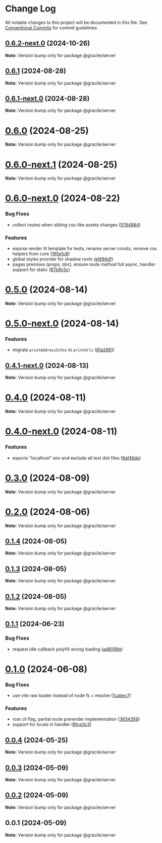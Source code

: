 # Change Log

All notable changes to this project will be documented in this file.
See [Conventional Commits](https://conventionalcommits.org) for commit guidelines.

## [0.6.2-next.0](https://github.com/gracile-web/gracile/compare/@gracile/server@0.6.1...@gracile/server@0.6.2-next.0) (2024-10-26)

**Note:** Version bump only for package @gracile/server

## [0.6.1](https://github.com/gracile-web/gracile/compare/@gracile/server@0.6.1-next.0...@gracile/server@0.6.1) (2024-08-28)

**Note:** Version bump only for package @gracile/server

## [0.6.1-next.0](https://github.com/gracile-web/gracile/compare/@gracile/server@0.6.0...@gracile/server@0.6.1-next.0) (2024-08-28)

**Note:** Version bump only for package @gracile/server

# [0.6.0](https://github.com/gracile-web/gracile/compare/@gracile/server@0.6.0-next.1...@gracile/server@0.6.0) (2024-08-25)

**Note:** Version bump only for package @gracile/server

# [0.6.0-next.1](https://github.com/gracile-web/gracile/compare/@gracile/server@0.6.0-next.0...@gracile/server@0.6.0-next.1) (2024-08-25)

**Note:** Version bump only for package @gracile/server

# [0.6.0-next.0](https://github.com/gracile-web/gracile/compare/@gracile/server@0.5.0...@gracile/server@0.6.0-next.0) (2024-08-22)

### Bug Fixes

* collect routes when sibling css-like assets changes ([5784884](https://github.com/gracile-web/gracile/commit/57848841b5992168ae481e4e6e3e7cf244e1a6f5))

### Features

* expose render lit template for tests, rename server consts, remove css helpers from core ([195e1c8](https://github.com/gracile-web/gracile/commit/195e1c86f05b182706e2970b6ade021668ec1d17))
* global styles provider for shadow roots ([ef494df](https://github.com/gracile-web/gracile/commit/ef494df2b9351adebc470de585e8ccc594d8d579))
* pages premises (props, doc), ensure route method full async, handler support for static ([87b9c5c](https://github.com/gracile-web/gracile/commit/87b9c5c962cdc075b4bf849fa26e3031ee22d1ac))

# [0.5.0](https://github.com/gracile-web/gracile/compare/@gracile/server@0.5.0-next.0...@gracile/server@0.5.0) (2024-08-14)

**Note:** Version bump only for package @gracile/server

# [0.5.0-next.0](https://github.com/gracile-web/gracile/compare/@gracile/server@0.4.1-next.0...@gracile/server@0.5.0-next.0) (2024-08-14)

### Features

* migrate `printAddressInfos` to `printUrls` ([81a2681](https://github.com/gracile-web/gracile/commit/81a26811fcc0c87b034788fa43ebb21e81987547))

## [0.4.1-next.0](https://github.com/gracile-web/gracile/compare/@gracile/server@0.4.0...@gracile/server@0.4.1-next.0) (2024-08-13)

**Note:** Version bump only for package @gracile/server

# [0.4.0](https://github.com/gracile-web/gracile/compare/@gracile/server@0.4.0-next.0...@gracile/server@0.4.0) (2024-08-11)

**Note:** Version bump only for package @gracile/server

# [0.4.0-next.0](https://github.com/gracile-web/gracile/compare/@gracile/server@0.3.0...@gracile/server@0.4.0-next.0) (2024-08-11)

### Features

* exports "localhost" env and exclude all test dist files ([9af46de](https://github.com/gracile-web/gracile/commit/9af46de74c613d5a21f4b816f1b0b250b37aaee0))

# [0.3.0](https://github.com/gracile-web/gracile/compare/@gracile/server@0.3.0-next.0...@gracile/server@0.3.0) (2024-08-09)

**Note:** Version bump only for package @gracile/server

# [0.2.0](https://github.com/gracile-web/gracile/compare/@gracile/server@0.2.0-next.0...@gracile/server@0.2.0) (2024-08-06)

**Note:** Version bump only for package @gracile/server

## [0.1.4](https://github.com/gracile-web/gracile/compare/@gracile/server@0.1.4-next.0...@gracile/server@0.1.4) (2024-08-05)

**Note:** Version bump only for package @gracile/server

## [0.1.3](https://github.com/gracile-web/gracile/compare/@gracile/server@0.1.2-next.5...@gracile/server@0.1.3) (2024-08-05)

**Note:** Version bump only for package @gracile/server

## [0.1.2](https://github.com/gracile-web/gracile/compare/@gracile/server@0.1.2-next.5...@gracile/server@0.1.2) (2024-08-05)

**Note:** Version bump only for package @gracile/server

## [0.1.1](https://github.com/gracile-web/gracile/compare/@gracile/server@0.1.0...@gracile/server@0.1.1) (2024-06-23)

### Bug Fixes

* request idle callback polyfill wrong loading ([ad8099e](https://github.com/gracile-web/gracile/commit/ad8099e8d26d9ee80c18389c1d0ec9b2c8b9db29))

# [0.1.0](https://github.com/gracile-web/gracile/compare/@gracile/server@0.0.4...@gracile/server@0.1.0) (2024-06-08)

### Bug Fixes

* use vite raw loader instead of node fs + resolve ([1cabec7](https://github.com/gracile-web/gracile/commit/1cabec7aa948d90e52d0d49f7c2a3219ba639a2d))

### Features

* root cli flag, partial route prerender implementation ([3634356](https://github.com/gracile-web/gracile/commit/363435651773d0a98e26e1cb2f08e39163337173))
* support for locals in handler ([8fce3c3](https://github.com/gracile-web/gracile/commit/8fce3c35b4d23bc0a07d1af4e43673f8cf85a44f))

## [0.0.4](https://github.com/gracile-web/gracile/compare/@gracile/server@0.0.3...@gracile/server@0.0.4) (2024-05-25)

**Note:** Version bump only for package @gracile/server

## [0.0.3](https://github.com/gracile-web/gracile/compare/@gracile/server@0.0.2...@gracile/server@0.0.3) (2024-05-09)

**Note:** Version bump only for package @gracile/server

## [0.0.2](https://github.com/gracile-web/gracile/compare/@gracile/server@0.0.1...@gracile/server@0.0.2) (2024-05-09)

**Note:** Version bump only for package @gracile/server

## 0.0.1 (2024-05-09)

**Note:** Version bump only for package @gracile/server
